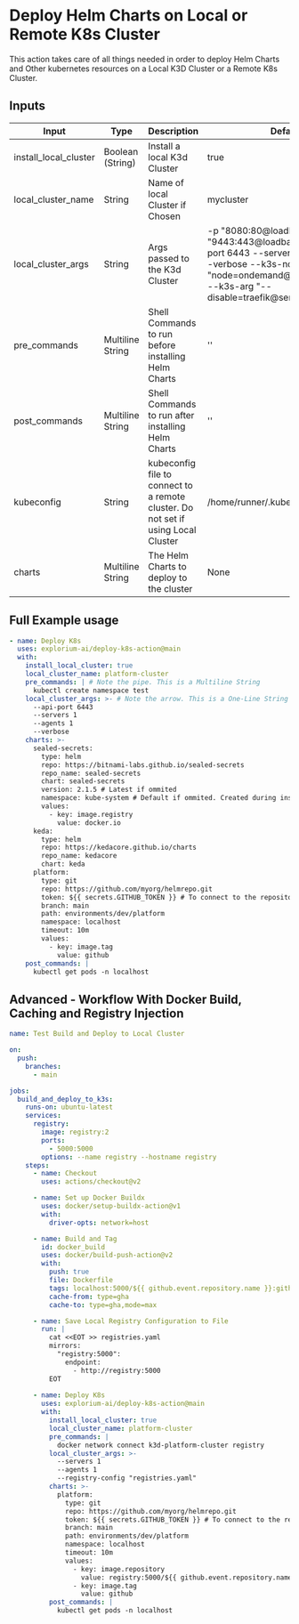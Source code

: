 # Deploy Helm Charts on Local or Remote K8s Cluster

This action takes care of all things needed in order to deploy Helm Charts and Other kubernetes resources on a Local K3D Cluster or a Remote K8s Cluster.
## Inputs

| Input | Type | Description | Default | Required
| ------ | ------ | ------ | ------ | ------
| install_local_cluster | Boolean (String) | Install a local K3d Cluster | true | Yes
| local_cluster_name | String | Name of local Cluster if Chosen | mycluster | No |
| local_cluster_args | String | Args passed to the K3d Cluster | -p "8080:80@loadbalancer" -p "9443:443@loadbalancer" --api-port 6443 --servers 1 --agents 1 --verbose --k3s-node-label "node=ondemand@server:0;agent:0" --k3s-arg "--disable=traefik@server:0" | No |
| pre_commands | Multiline String | Shell Commands to run before installing Helm Charts | '' | No |
| post_commands | Multiline String | Shell Commands to run after installing Helm Charts | '' | No |
| kubeconfig | String | kubeconfig file to connect to a remote cluster. Do not set if using Local Cluster  | /home/runner/.kube/config | No |
| charts | Multiline String | The Helm Charts to deploy to the cluster | None | No |

## Full Example usage

```yaml
- name: Deploy K8s
  uses: explorium-ai/deploy-k8s-action@main
  with:
    install_local_cluster: true
    local_cluster_name: platform-cluster
    pre_commands: | # Note the pipe. This is a Multiline String
      kubectl create namespace test
    local_cluster_args: >- # Note the arrow. This is a One-Line String
      --api-port 6443
      --servers 1
      --agents 1
      --verbose 
    charts: >-
      sealed-secrets:
        type: helm
        repo: https://bitnami-labs.github.io/sealed-secrets
        repo_name: sealed-secrets
        chart: sealed-secrets
        version: 2.1.5 # Latest if ommited
        namespace: kube-system # Default if ommited. Created during install.
        values:
          - key: image.registry
            value: docker.io
      keda:
        type: helm
        repo: https://kedacore.github.io/charts
        repo_name: kedacore
        chart: keda
      platform:
        type: git
        repo: https://github.com/myorg/helmrepo.git
        token: ${{ secrets.GITHUB_TOKEN }} # To connect to the repository
        branch: main
        path: environments/dev/platform
        namespace: localhost      
        timeout: 10m
        values:
          - key: image.tag
            value: github
    post_commands: |
      kubectl get pods -n localhost
```
## Advanced - Workflow With Docker Build, Caching and Registry Injection

```yaml
name: Test Build and Deploy to Local Cluster

on:
  push:
    branches:
      - main

jobs:
  build_and_deploy_to_k3s:
    runs-on: ubuntu-latest
    services:
      registry:
        image: registry:2
        ports:
          - 5000:5000
        options: --name registry --hostname registry
    steps:
      - name: Checkout
        uses: actions/checkout@v2

      - name: Set up Docker Buildx
        uses: docker/setup-buildx-action@v1
        with:
          driver-opts: network=host

      - name: Build and Tag
        id: docker_build
        uses: docker/build-push-action@v2
        with:
          push: true
          file: Dockerfile
          tags: localhost:5000/${{ github.event.repository.name }}:github
          cache-from: type=gha
          cache-to: type=gha,mode=max

      - name: Save Local Registry Configuration to File
        run: |
          cat <<EOT >> registries.yaml
          mirrors:
            "registry:5000":
              endpoint:
                - http://registry:5000
          EOT
            
      - name: Deploy K8s
        uses: explorium-ai/deploy-k8s-action@main
        with:
          install_local_cluster: true
          local_cluster_name: platform-cluster
          pre_commands: |
            docker network connect k3d-platform-cluster registry
          local_cluster_args: >-
            --servers 1
            --agents 1
            --registry-config "registries.yaml"
          charts: >-
            platform:
              type: git
              repo: https://github.com/myorg/helmrepo.git
              token: ${{ secrets.GITHUB_TOKEN }} # To connect to the repository
              branch: main
              path: environments/dev/platform
              namespace: localhost      
              timeout: 10m
              values:
                - key: image.repository
                  value: registry:5000/${{ github.event.repository.name }}
                - key: image.tag
                  value: github
          post_commands: |
            kubectl get pods -n localhost
```            